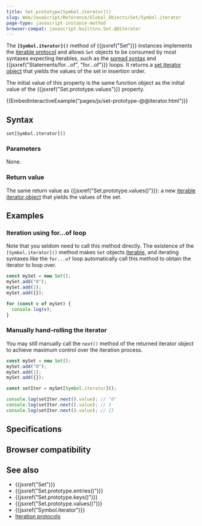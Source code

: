 ```yaml
---
title: Set.prototype[Symbol.iterator]()
slug: Web/JavaScript/Reference/Global_Objects/Set/Symbol.iterator
page-type: javascript-instance-method
browser-compat: javascript.builtins.Set.@@iterator
---
```




The **`[Symbol.iterator]()`** method of {{jsxref("Set")}} instances implements the [iterable protocol](/Web/JavaScript/Reference/Iteration_protocols) and allows `Set` objects to be consumed by most syntaxes expecting iterables, such as the [spread syntax](/Web/JavaScript/Reference/Operators/Spread_syntax) and {{jsxref("Statements/for...of", "for...of")}} loops. It returns a [set iterator object](/Web/JavaScript/Reference/Global_Objects/Iterator) that yields the values of the set in insertion order.

The initial value of this property is the same function object as the initial value of the {{jsxref("Set.prototype.values")}} property.

{{EmbedInteractiveExample("pages/js/set-prototype-@@iterator.html")}}

## Syntax

```js-nolint
set[Symbol.iterator]()
```

### Parameters

None.

### Return value

The same return value as {{jsxref("Set.prototype.values()")}}: a new [iterable iterator object](/Web/JavaScript/Reference/Global_Objects/Iterator) that yields the values of the set.

## Examples

### Iteration using for...of loop

Note that you seldom need to call this method directly. The existence of the `[Symbol.iterator]()` method makes `Set` objects [iterable](/Web/JavaScript/Reference/Iteration_protocols#the_iterable_protocol), and iterating syntaxes like the `for...of` loop automatically call this method to obtain the iterator to loop over.

```js
const mySet = new Set();
mySet.add("0");
mySet.add(1);
mySet.add({});

for (const v of mySet) {
  console.log(v);
}
```

### Manually hand-rolling the iterator

You may still manually call the `next()` method of the returned iterator object to achieve maximum control over the iteration process.

```js
const mySet = new Set();
mySet.add("0");
mySet.add(1);
mySet.add({});

const setIter = mySet[Symbol.iterator]();

console.log(setIter.next().value); // "0"
console.log(setIter.next().value); // 1
console.log(setIter.next().value); // {}
```

## Specifications



## Browser compatibility



## See also

- {{jsxref("Set")}}
- {{jsxref("Set.prototype.entries()")}}
- {{jsxref("Set.prototype.keys()")}}
- {{jsxref("Set.prototype.values()")}}
- {{jsxref("Symbol.iterator")}}
- [Iteration protocols](/Web/JavaScript/Reference/Iteration_protocols)
